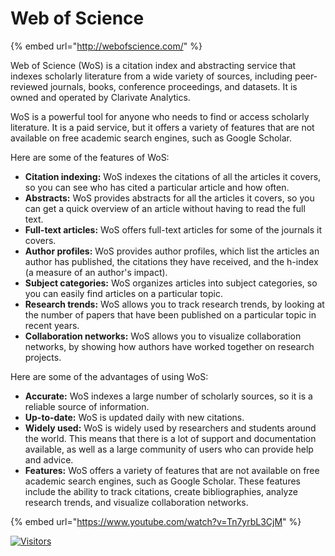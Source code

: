 # Web of Science

{% embed url="http://webofscience.com/" %}

Web of Science (WoS) is a citation index and abstracting service that indexes scholarly literature from a wide variety of sources, including peer-reviewed journals, books, conference proceedings, and datasets. It is owned and operated by Clarivate Analytics.

WoS is a powerful tool for anyone who needs to find or access scholarly literature. It is a paid service, but it offers a variety of features that are not available on free academic search engines, such as Google Scholar.

Here are some of the features of WoS:

* **Citation indexing:** WoS indexes the citations of all the articles it covers, so you can see who has cited a particular article and how often.
* **Abstracts:** WoS provides abstracts for all the articles it covers, so you can get a quick overview of an article without having to read the full text.
* **Full-text articles:** WoS offers full-text articles for some of the journals it covers.
* **Author profiles:** WoS provides author profiles, which list the articles an author has published, the citations they have received, and the h-index (a measure of an author's impact).
* **Subject categories:** WoS organizes articles into subject categories, so you can easily find articles on a particular topic.
* **Research trends:** WoS allows you to track research trends, by looking at the number of papers that have been published on a particular topic in recent years.
* **Collaboration networks:** WoS allows you to visualize collaboration networks, by showing how authors have worked together on research projects.

Here are some of the advantages of using WoS:

* **Accurate:** WoS indexes a large number of scholarly sources, so it is a reliable source of information.
* **Up-to-date:** WoS is updated daily with new citations.
* **Widely used:** WoS is widely used by researchers and students around the world. This means that there is a lot of support and documentation available, as well as a large community of users who can provide help and advice.
* **Features:** WoS offers a variety of features that are not available on free academic search engines, such as Google Scholar. These features include the ability to track citations, create bibliographies, analyze research trends, and visualize collaboration networks.

{% embed url="https://www.youtube.com/watch?v=Tn7yrbL3CjM" %}

[![Visitors](https://api.visitorbadge.io/api/visitors?path=https%3A%2F%2Fgithub.com%2Fdrshahizan\&labelColor=%23697689\&countColor=%23555555\&style=plastic)](https://visitorbadge.io/status?path=https%3A%2F%2Fgithub.com%2Fdrshahizan)